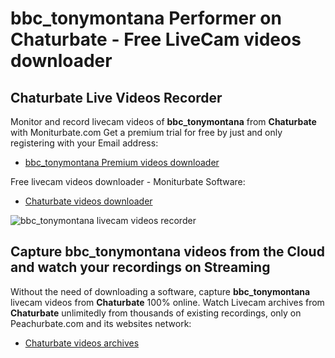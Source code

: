 # bbc_tonymontana Performer on Chaturbate - Free LiveCam videos downloader

## Chaturbate Live Videos Recorder

Monitor and record livecam videos of **bbc_tonymontana** from **Chaturbate** with Moniturbate.com
Get a premium trial for free by just and only registering with your Email address:
* [bbc_tonymontana Premium videos downloader](https://moniturbate.com/request-demo-licence-key.html)

Free livecam videos downloader - Moniturbate Software:
* [Chaturbate videos downloader](https://moniturbate.com/moniturbate-download-software.html)

![bbc_tonymontana livecam videos recorder](https://peachurnet.com/templates/moniturbate-software.png)


## Capture bbc_tonymontana videos from the Cloud and watch your recordings on Streaming

Without the need of downloading a software, capture **bbc_tonymontana** livecam videos from **Chaturbate** 100% online.
Watch Livecam archives from **Chaturbate** unlimitedly from thousands of existing recordings, only on Peachurbate.com and its websites network:
* [Chaturbate videos archives](https://peachurnet.com/)